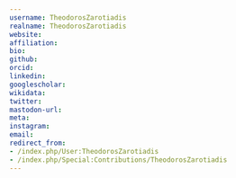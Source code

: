 ```yaml
---
username: TheodorosZarotiadis
realname: TheodorosZarotiadis
website: 
affiliation: 
bio: 
github: 
orcid: 
linkedin: 
googlescholar: 
wikidata: 
twitter: 
mastodon-url: 
meta:
instagram:
email:
redirect_from:
- /index.php/User:TheodorosZarotiadis
- /index.php/Special:Contributions/TheodorosZarotiadis
---
```

